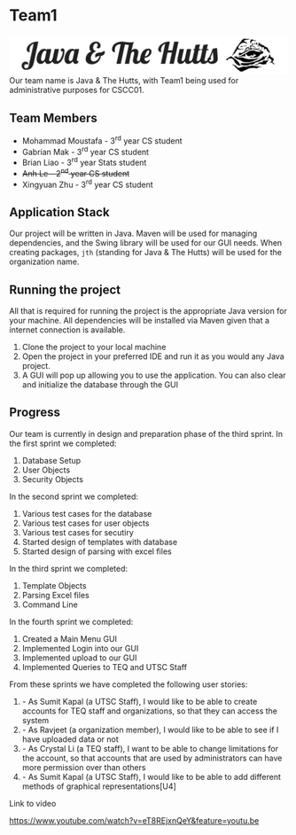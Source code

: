 # Team1
![alt text](logo.png "Team 1 Logo")
Our team name is Java & The Hutts, with Team1 being used for administrative purposes for CSCC01.

## Team Members
* Mohammad Moustafa - 3<sup>rd</sup> year CS student
* Gabrian Mak - 3<sup>rd</sup> year CS student
* Brian Liao - 3<sup>rd</sup> year Stats student
* <s>Anh Le - 2<sup>nd</sup> year CS student</s>
* Xingyuan Zhu - 3<sup>rd</sup> year CS student


## Application Stack
Our project will be written in Java. Maven will be used for managing dependencies, and the Swing library will be used for our GUI needs. When creating packages, `jth` (standing for Java & The Hutts) will be used for the organization name.

## Running the project
All that is required for running the project is the appropriate Java version for your machine. All dependencies will be installed via Maven given that a internet connection is available.

1. Clone the project to your local machine
2. Open the project in your preferred IDE and run it as you would any Java project.
3. A GUI will pop up allowing you to use the application. You can also clear and initialize the database through the GUI

## Progress
Our team is currently in design and preparation phase of the third sprint.
In the first sprint we completed:

1. Database Setup
2. User Objects
3. Security Objects

In the second sprint we completed:

1. Various test cases for the database
2. Various test cases for user objects
3. Various test cases for secutiry
4. Started design of templates with database
5. Started design of parsing with excel files

In the third sprint we completed:

1. Template Objects
2. Parsing Excel files
3. Command Line

In the fourth sprint we completed:

1. Created a Main Menu GUI
2. Implemented Login into our GUI
3. Implemented upload to our GUI
4. Implemented Queries to TEQ and UTSC Staff

From these sprints we have completed the following user stories:

1. <U1> - As Sumit Kapal (a UTSC Staff), I would like to be able to create accounts for TEQ staff and organizations, so that they can access the system
2. <U3> - As Ravjeet (a organization member), I would like to be able to see if I have uploaded data or not
3. <U2> - As Crystal Li (a TEQ staff), I want to be able to change limitations for the account, so that accounts that are used by administrators can have more permission over than others
4. <U4> - As Sumit Kapal (a UTSC Staff), I would like to be able to add different methods of graphical representations[U4]

Link to video

https://www.youtube.com/watch?v=eT8REjxnQeY&feature=youtu.be
